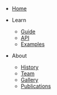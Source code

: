 - [Home](/)

- Learn
  - [Guide](/guide/user-guide/introduction)
  - [API](/api/)
  - [Examples](/examples/)

- About
  - [History](/history)
  - [Team](/team)
  - [Gallery](/gallery)
  - [Publications](/publications)
